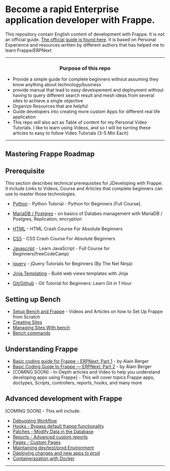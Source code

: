 # Become a rapid Enterprise application developer with Frappe.

This repository contain English content of development with Frappe. It is not an official guide. [The official guide is found here](https://frappeframework.com/docs). It is based on Personal Experience and resources written by different authors that has helped me to learn Frappe/ERPNext

***

<h3 align="center"><strong>Purpose of this repo</strong></h3>

- Provide a simple guide for complete beginners without assuming they know anything about technology/business
- provide manual that lead to easy developement and deployment without having to query different search result and mesh ideas from several sites to achieve a single objective
- Organize Resources that are helpful
- Guide developers into creating more custom Apps for different real life application
- This repo will also act as Table of content for my Personal Video Tutorials. I like to learn using Videos, and so I will be turning these articles to easy to follow Video Tutorials (3-5 Min Each)

***

Mastering Frappe Roadmap
-----------------------------------------

## Prerequisite
This section describes technical prerequisites for JDeveloping with Frappe. It include Links to Videos, Course and Articles that complete beginners can use to master those technologies.

*   [Python](https://www.youtube.com/watch?v=_uQrJ0TkZlc) - Python Tutorial - Python for Beginners [Full Course].
*   [MariaDB / Postgres](#) - on basics of Databes management with MariaDB / Postgres, Replication, encryption
*   [HTML](https://www.youtube.com/watch?v=UB1O30fR-EE) - HTML Crash Course For Absolute Beginners
* [CSS](https://www.youtube.com/watch?v=yfoY53QXEnI) - CSS Crash Course For Absolute Beginners


*   [Javascript](https://www.youtube.com/watch?v=PkZNo7MFNFg) - Learn JavaScript - Full Course for Beginners(freeCodeCamp)

*  [jquery](https://www.youtube.com/watch?v=jVe1GBCqFIE&list=PL4cUxeGkcC9hNUJ0j6ccnOAcJIPoTRpO4) - jQuery Tutorials for Beginners (By The Net Ninja)

*   [Jinja Templating](https://www.youtube.com/watch?v=_lDAixFBytY&list=PLPuIxsLNLLUrLwGGE0Xxyaqk0XDvBwyiZ) - Build web views templates with Jinja
*   [Git/Github](https://www.youtube.com/watch?v=8JJ101D3knE) - Git Tutorial for Beginners: Learn Git in 1 Hour

## Setting up Bench

*   [Setup Bench and Frappe](/Bench/Installation.md) - Videos and Articles on how to Set Up Frappe from Scratch 
*   [Creating Sites](#)
*   [Managing Sites With bench](#)
*   [Bench commands](#)

## Understanding Frappe

*   [
Basic coding guide for Frappe - ERPNext: Part 1](https://medium.com/frapp%C3%A9-thoughts/basic-guide-to-coding-on-frappe-7bf230195426) - by Alain Berger
*   [Basic Coding Guide to Frappe — ERPNext: Part 2](https://alainber.medium.com/basic-coding-guide-to-frappe-erpnext-part-2-e2fd1a636b35) - by Alain Berger
*   [COMING SOON] - In-Depth articles and Video to help you understand developing apps using Frappe] - This will cover topics Frappe apps, doctypes, Scripts, controllers, reports, hooks, and many more


## Advanced development with Frappe
[COMING SOON] - This will include:
*   [Debugging Workflow](#)
*   [Hooks - Bypass default frappe functionality](#)
*   [Patches - Modify Data in the Database](#)
*   [Reports - Advanced custom reports](#)
*   [Pages - Custom Pages](#)
*   [Maintaining dev/test/prod Environment](#)
*   [Deploying changes and new apps to prod](#)
*   [Containerazation with Docker](#)


* * *